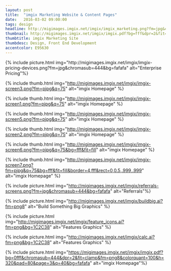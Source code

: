 ```yaml
---
layout: post
title:  "imgix Marketing Website & Content Pages"
date:   2016-03-02 09:00:00
tags: design
headline: http://migimages.imgix.net/imgix/imgix_marketing.png?fm=jpg&chromasub=444&bg=fafafa
thumbnail: http://migimages.imgix.net/imgix/imgix.pdf?bg=fff&dpr=2&fit=crop&fm=png8&page=1&h=320&w=320&fm=png8&colorquant=50&pad=8&bg=fff
thumbtitle: imgix Marketing Site
thumbdesc: Design, Front End Development
accentcolor: E95630
---
```


<section class="thumblist">
{% include picture.html img="http://migimages.imgix.net/imgix/imgix-pricing-devices.png?fm=jpg&chromasub=444&bg=fafafa" alt="Enterprise Pricing"%}

{% include thumb.html img="http://migimages.imgix.net/imgix/imgix-screen3.png?fm=pjpg&q=75" alt="imgix Homepage" %}

{% include thumb.html img="http://migimages.imgix.net/imgix/imgix-screen1.png?fm=pjpg&q=75" alt="imgix Homepage" %}

{% include thumb.html img="http://migimages.imgix.net/imgix/imgix-screen5.png?fm=pjpg&q=75" alt="imgix Homepage" %}

{% include thumb.html img="http://migimages.imgix.net/imgix/imgix-screen2.png?fm=pjpg&q=75" alt="imgix Homepage" %}

{% include thumb.html img="http://migimages.imgix.net/imgix/imgix-screen6.png?fm=pjpg&q=75&bg=fff&fit=fill" alt="imgix Homepage" %}

{% include thumb.html img="http://migimages.imgix.net/imgix/imgix-screen7.png?fm=pjpg&q=75&bg=fff&fit=fill&border=4,fff&rect=0,0.5,.999,.999" alt="imgix Homepage" %}

</section>

{% include picture.html img="http://migimages.imgix.net/imgix/referrals-screens.png?fm=jpg&chromasub=444&bg=fafafa" alt="Referrals"%}

{% include picture.html img="http://migimages.imgix.net/imgix/buildbig.ai?fm=png8" alt="Build Something Big Graphics" %}

{% include picture.html img="http://migimages.imgix.net/imgix/feature_icons.ai?fm=png&bg=1C2C38" alt="Features Graphics" %}

{% include picture.html img="http://migimages.imgix.net/imgix/calc.ai?fm=png&bg=1C2C38" alt="Features Graphics" %}

{% include picture.html img="https://migimages.imgix.net/imgix/imgix.pdf?bg=0fff&chromasub=444&dpr=2&fit=clamp&fm=png8&colorquant=100&h=320&pad=80&page=3&q=40&bg=fafafa" alt="imgix Homepage"%}

